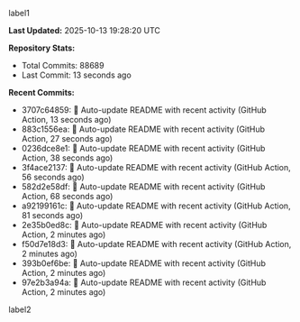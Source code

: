 
label1 
<!-- ACTIVITY_START -->
**Last Updated:** 2025-10-13 19:28:20 UTC

**Repository Stats:**
- Total Commits: 88689
- Last Commit: 13 seconds ago

**Recent Commits:**
- 3707c64859: 🤖 Auto-update README with recent activity (GitHub Action, 13 seconds ago)
- 883c1556ea: 🤖 Auto-update README with recent activity (GitHub Action, 27 seconds ago)
- 0236dce8e1: 🤖 Auto-update README with recent activity (GitHub Action, 38 seconds ago)
- 3f4ace2137: 🤖 Auto-update README with recent activity (GitHub Action, 56 seconds ago)
- 582d2e58df: 🤖 Auto-update README with recent activity (GitHub Action, 68 seconds ago)
- a92199161c: 🤖 Auto-update README with recent activity (GitHub Action, 81 seconds ago)
- 2e35b0ed8c: 🤖 Auto-update README with recent activity (GitHub Action, 2 minutes ago)
- f50d7e18d3: 🤖 Auto-update README with recent activity (GitHub Action, 2 minutes ago)
- 393b0ef6be: 🤖 Auto-update README with recent activity (GitHub Action, 2 minutes ago)
- 97e2b3a94a: 🤖 Auto-update README with recent activity (GitHub Action, 2 minutes ago)
<!-- ACTIVITY_END -->

label2
